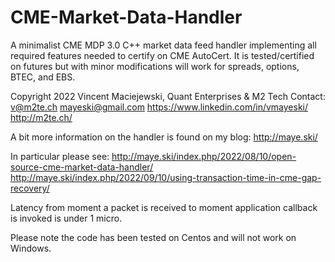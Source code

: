 # CME-Market-Data-Handler
A minimalist CME MDP 3.0 C++ market data feed handler implementing all required features
needed to certify on CME AutoCert. It is tested/certified on futures but with minor modifications will work for
spreads, options, BTEC, and EBS.

Copyright 2022 Vincent Maciejewski, Quant Enterprises & M2 Tech
Contact:
v@m2te.ch
mayeski@gmail.com
https://www.linkedin.com/in/vmayeski/
http://m2te.ch/

A bit more information on the handler is found on my blog:
http://maye.ski/

In particular please see:
http://maye.ski/index.php/2022/08/10/open-source-cme-market-data-handler/
http://maye.ski/index.php/2022/09/10/using-transaction-time-in-cme-gap-recovery/

Latency from moment a packet is received to moment application callback is invoked is under 1 micro.

Please note the code has been tested on Centos and will not work on Windows.
